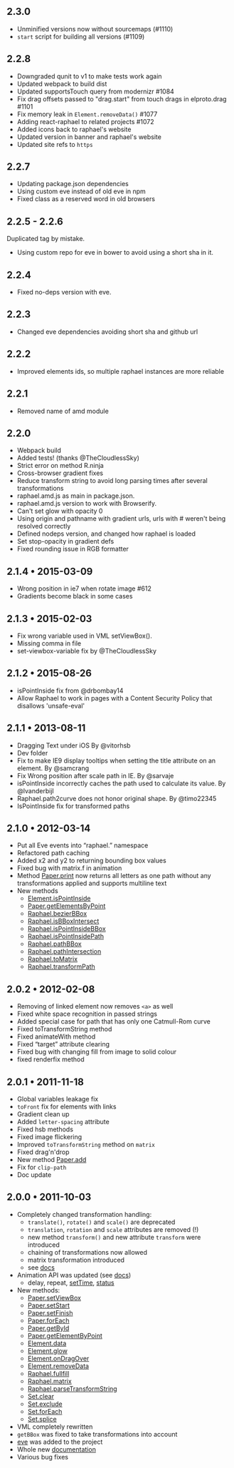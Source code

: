 ## 2.3.0

- Unminified versions now without sourcemaps (#1110)
- `start` script for building all versions (#1109)

## 2.2.8

- Downgraded qunit to v1 to make tests work again
- Updated webpack to build dist
- Updated supportsTouch query from modernizr #1084
- Fix drag offsets passed to "drag.start" from touch drags in elproto.drag #1101
- Fix memory leak in `Element.removeData()` #1077
- Adding react-raphael to related projects #1072
- Added icons back to raphael's website
- Updated version in banner and raphael's website
- Updated site refs to `https`

## 2.2.7

- Updating package.json dependencies
- Using custom eve instead of old eve in npm
- Fixed class as a reserved word in old browsers

## 2.2.5 - 2.2.6

Duplicated tag by mistake.

- Using custom repo for eve in bower to avoid using a short sha in it.

## 2.2.4

- Fixed no-deps version with eve.

## 2.2.3

- Changed eve dependencies avoiding short sha and github url

## 2.2.2

- Improved elements ids, so multiple raphael instances are more reliable

## 2.2.1

- Removed name of amd module

## 2.2.0

- Webpack build
- Added tests! (thanks @TheCloudlessSky)
- Strict error on method R.ninja
- Cross-browser gradient fixes
- Reduce transform string to avoid long parsing times after several transformations
- raphael.amd.js as main in package.json.
- raphael.amd.js version to work with Browserify.
- Can't set glow with opacity 0
- Using origin and pathname with gradient urls, urls with # weren't being resolved correctly
- Defined nodeps version, and changed how raphael is loaded
- Set stop-opacity in gradient defs
- Fixed rounding issue in RGB formatter

## 2.1.4 • 2015-03-09

- Wrong position in ie7 when rotate image #612
- Gradients become black in some cases

## 2.1.3 • 2015-02-03

- Fix wrong variable used in VML setViewBox().
- Missing comma in file
- set-viewbox-variable fix by @TheCloudlessSky

## 2.1.2 • 2015-08-26

- isPointInside fix from @drbombay14
- Allow Raphael to work in pages with a Content Security Policy that disallows 'unsafe-eval'

## 2.1.1 • 2013-08-11

- Dragging Text under iOS By @vitorhsb
- Dev folder
- Fix to make IE9 display tooltips when setting the title attribute on an element. By @samcrang
- Fix Wrong position after scale path in IE. By @sarvaje
- isPointInside incorrectly caches the path used to calculate its value. By @lvanderbijl
- Raphael.path2curve does not honor original shape. By @timo22345
- IsPointInside fix for transformed paths

## 2.1.0 • 2012-03-14

- Put all Eve events into “raphael.” namespace
- Refactored path caching
- Added x2 and y2 to returning bounding box values
- Fixed bug with matrix.f in animation
- Method [Paper.print](http://raphaeljs.com/reference.html#Paper.print) now returns all letters as one path without any transformations applied and supports multiline text
- New methods
  - [Element.isPointInside](http://raphaeljs.com/reference.html#Element.isPointInside)
  - [Paper.getElementsByPoint](http://raphaeljs.com/reference.html#Paper.getElementsByPoint)
  - [Raphael.bezierBBox](http://raphaeljs.com/reference.html#Raphael.bezierBBox)
  - [Raphael.isBBoxIntersect](http://raphaeljs.com/reference.html#Raphael.isBBoxIntersect)
  - [Raphael.isPointInsideBBox](http://raphaeljs.com/reference.html#Raphael.isPointInsideBBox)
  - [Raphael.isPointInsidePath](http://raphaeljs.com/reference.html#Raphael.isPointInsidePath)
  - [Raphael.pathBBox](http://raphaeljs.com/reference.html#Raphael.pathBBox)
  - [Raphael.pathIntersection](http://raphaeljs.com/reference.html#Raphael.pathIntersection)
  - [Raphael.toMatrix](http://raphaeljs.com/reference.html#Raphael.toMatrix)
  - [Raphael.transformPath](http://raphaeljs.com/reference.html#Raphael.transformPath)

## 2.0.2 • 2012-02-08

- Removing of linked element now removes `<a>` as well
- Fixed white space recognition in passed strings
- Added special case for path that has only one Catmull-Rom curve
- Fixed toTransformString method
- Fixed animateWith method
- Fixed “target” attribute clearing
- Fixed bug with changing fill from image to solid colour
- fixed renderfix method

## 2.0.1 • 2011-11-18

- Global variables leakage fix
- `toFront` fix for elements with links
- Gradient clean up
- Added `letter-spacing` attribute
- Fixed hsb methods
- Fixed image flickering
- Improved `toTransformString` method on `matrix`
- Fixed drag'n'drop
- New method [Paper.add](http://raphaeljs.com/reference.html#Paper.add)
- Fix for `clip-path`
- Doc update

## 2.0.0 • 2011-10-03

- Completely changed transformation handling:
  - `translate()`, `rotate()` and `scale()` are deprecated
  - `translation`, `rotation` and `scale` attributes are removed (!)
  - new method `transform()` and new attribute `transform` were introduced
  - chaining of transformations now allowed
  - matrix transformation introduced
  - see [docs](http://raphaeljs.com/reference.html#Element.transform)
- Animation API was updated (see [docs](http://raphaeljs.com/reference.html#Raphael.animation))
  - delay, repeat, [setTime](http://raphaeljs.com/reference.html#Element.status), [status](http://raphaeljs.com/reference.html#Element.setTime)
- New methods:
  - [Paper.setViewBox](http://raphaeljs.com/reference.html#Paper.setViewBox)
  - [Paper.setStart](http://raphaeljs.com/reference.html#Paper.setStart)
  - [Paper.setFinish](http://raphaeljs.com/reference.html#Paper.setFinish)
  - [Paper.forEach](http://raphaeljs.com/reference.html#Paper.forEach)
  - [Paper.getById](http://raphaeljs.com/reference.html#Paper.getById)
  - [Paper.getElementByPoint](http://raphaeljs.com/reference.html#Paper.getElementByPoint)
  - [Element.data](http://raphaeljs.com/reference.html#Element.data)
  - [Element.glow](http://raphaeljs.com/reference.html#Element.glow)
  - [Element.onDragOver](http://raphaeljs.com/reference.html#Element.onDragOver)
  - [Element.removeData](http://raphaeljs.com/reference.html#Element.removeData)
  - [Raphael.fullfill](http://raphaeljs.com/reference.html#Raphael.fullfill)
  - [Raphael.matrix](http://raphaeljs.com/reference.html#Raphael.matrix)
  - [Raphael.parseTransformString](http://raphaeljs.com/reference.html#Raphael.parseTransformString)
  - [Set.clear](http://raphaeljs.com/reference.html#Set.clear)
  - [Set.exclude](http://raphaeljs.com/reference.html#Set.exclude)
  - [Set.forEach](http://raphaeljs.com/reference.html#Set.forEach)
  - [Set.splice](http://raphaeljs.com/reference.html#Set.splice)
- VML completely rewritten
- `getBBox` was fixed to take transformations into account
- [eve](http://raphaeljs.com/reference.html#eve) was added to the project
- Whole new [documentation](http://raphaeljs.com/reference.html)
- Various bug fixes
